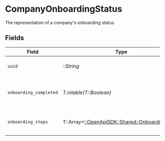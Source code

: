 # CompanyOnboardingStatus

The representation of a company's onboarding status


## Fields

| Field                                                                                   | Type                                                                                    | Required                                                                                | Description                                                                             |
| --------------------------------------------------------------------------------------- | --------------------------------------------------------------------------------------- | --------------------------------------------------------------------------------------- | --------------------------------------------------------------------------------------- |
| `uuid`                                                                                  | *::String*                                                                              | :heavy_check_mark:                                                                      | the UUID of the company                                                                 |
| `onboarding_completed`                                                                  | *T.nilable(T::Boolean)*                                                                 | :heavy_minus_sign:                                                                      | a boolean flag for the company's onboarding status                                      |
| `onboarding_steps`                                                                      | T::Array<[::OpenApiSDK::Shared::OnboardingStep](../../models/shared/onboardingstep.md)> | :heavy_minus_sign:                                                                      | a list of company onboarding steps                                                      |